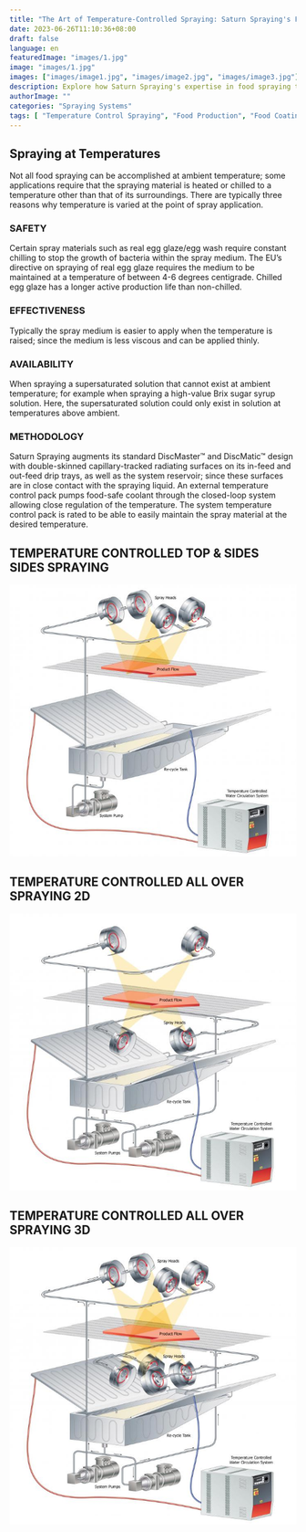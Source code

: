 ```yaml
---
title: "The Art of Temperature-Controlled Spraying: Saturn Spraying's Food Coating Expertise"
date: 2023-06-26T11:10:36+08:00
draft: false
language: en
featuredImage: "images/1.jpg"
image: "images/1.jpg"
images: ["images/image1.jpg", "images/image2.jpg", "images/image3.jpg"]
description: Explore how Saturn Spraying's expertise in food spraying technology combines with double skinned capillary-tracked radiating surfaces and an external temperature control pack to provide precise regulation of spray material temperatures. Whether it's chilled egg glaze for bacterial control or supersaturated solutions, this innovative spraying system delivers flawless, uniform, and efficient food coating results.
authorImage: ""
categories: "Spraying Systems"
tags: [ "Temperature Control Spraying", "Food Production", "Food Coating"]
---
```


## Spraying at Temperatures

Not all food spraying can be accomplished at ambient temperature; some applications require that the spraying material is heated or chilled to a temperature other than that of its surroundings. There are typically three reasons why temperature is varied at the point of spray application.

### SAFETY

Certain spray materials such as real egg glaze/egg wash require constant chilling to stop the growth of bacteria within the spray medium. The EU’s directive on spraying of real egg glaze requires the medium to be maintained at a temperature of between 4-6 degrees centigrade. Chilled egg glaze has a longer active production life than non-chilled.

### EFFECTIVENESS
Typically the spray medium is easier to apply when the temperature is raised; since the medium is less viscous and can be applied thinly.

### AVAILABILITY
When spraying a supersaturated solution that cannot exist at ambient temperature; for example when spraying a high-value Brix sugar syrup solution. Here, the supersaturated solution could only exist in solution at temperatures above ambient.

### METHODOLOGY
Saturn Spraying augments its standard DiscMaster™ and DiscMatic™ design with double-skinned capillary-tracked radiating surfaces on its in-feed and out-feed drip trays, as well as the system reservoir; since these surfaces are in close contact with the spraying liquid. An external temperature control pack pumps food-safe coolant through the closed-loop system allowing close regulation of the temperature. The system temperature control pack is rated to be able to easily maintain the spray material at the desired temperature.

## TEMPERATURE CONTROLLED TOP & SIDES SIDES SPRAYING

![Spinning Disc 10](images/2.jpg)

## TEMPERATURE CONTROLLED ALL OVER SPRAYING 2D
![Top & Bottom 2.5D](images/3.jpg)

## TEMPERATURE CONTROLLED ALL OVER SPRAYING 3D
![Spinning Disc 12](images/4.jpg)
